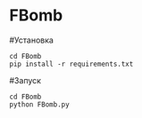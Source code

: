 # FBomb

#Установка
```git clone https://github.com/Sorami1/FBomb
cd FBomb
pip install -r requirements.txt
```

#Запуск
```
cd FBomb
python FBomb.py
```
